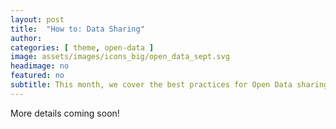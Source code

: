 ```yaml
---
layout: post
title:  "How to: Data Sharing"
author: 
categories: [ theme, open-data ]
image: assets/images/icons_big/open_data_sept.svg
headimage: no
featured: no
subtitle: This month, we cover the best practices for Open Data sharing, and how to get started with McGill Dataverse.
---
```

More details coming soon!


